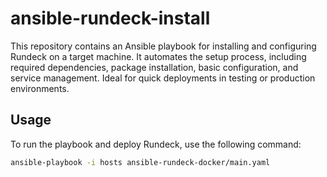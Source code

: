 # ansible-rundeck-install

This repository contains an Ansible playbook for installing and configuring Rundeck on a target machine. It automates the setup process, including required dependencies, package installation, basic configuration, and service management. Ideal for quick deployments in testing or production environments.

## Usage

To run the playbook and deploy Rundeck, use the following command:

```bash
ansible-playbook -i hosts ansible-rundeck-docker/main.yaml

